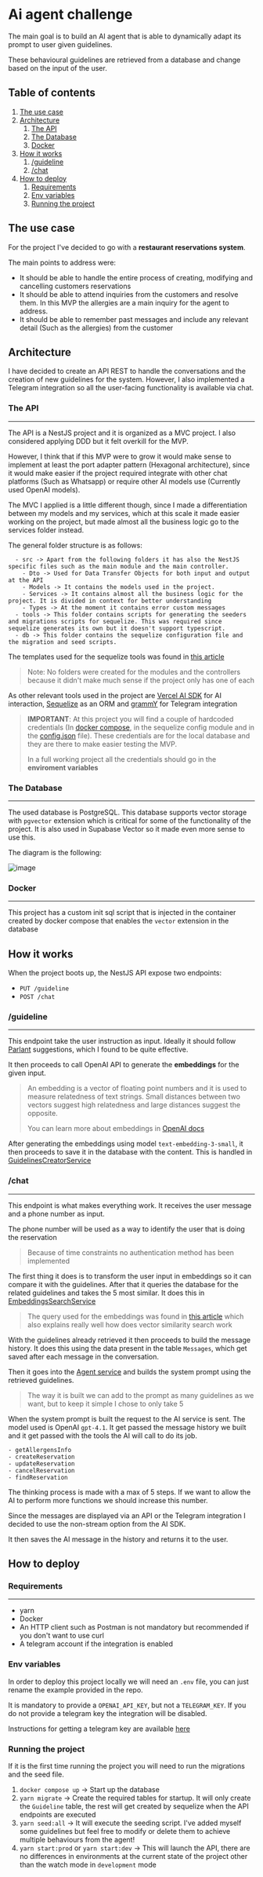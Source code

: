 # Ai agent challenge

The main goal is to build an AI agent that is able to dynamically adapt its prompt to user given guidelines.

These behavioural guidelines are retrieved from a database and change based on the input of the user.

## Table of contents

1. [The use case](#the-use-case)
2. [Architecture](#architecture)
   1. [The API](#the-api)
   2. [The Database](#the-database)
   3. [Docker](#docker)
3. [How it works](#how-it-works)
   1. [/guideline](#guideline)
   2. [/chat](#chat)
4. [How to deploy](#how-to-deploy)
   1. [Requirements](#requirements)
   2. [Env variables](#env-variables)
   3. [Running the project](#running-the-project)

## The use case

For the project I've decided to go with a **restaurant reservations system**.

The main points to address were:

- It should be able to handle the entire process of creating, modifying and cancelling customers reservations
- It should be able to attend inquiries from the customers and resolve them. In this MVP the allergies are a main inquiry for the agent to address.
- It should be able to remember past messages and include any relevant detail (Such as the allergies) from the customer

## Architecture

I have decided to create an API REST to handle the conversations and the creation of new guidelines for the system. However, I also implemented a Telegram integration so all the user-facing functionality is available via chat.

### The API

---

The API is a NestJS project and it is organized as a MVC project. I also considered applying DDD but it felt overkill for the MVP.

However, I think that if this MVP were to grow it would make sense to implement at least the port adapter pattern (Hexagonal architecture), since it would make easier if the project required integrate with other chat platforms (Such as Whatsapp) or require other AI models use (Currently used OpenAI models).

The MVC I applied is a little different though, since I made a differentiation between my models and my services, which at this scale it made easier working on the project, but made almost all the business logic go to the services folder instead.

The general folder structure is as follows:

      - src -> Apart from the following folders it has also the NestJS specific files such as the main module and the main controller.
        - Dto -> Used for Data Transfer Objects for both input and output at the API
        - Models -> It contains the models used in the project.
        - Services -> It contains almost all the business logic for the project. It is divided in context for better understanding
        - Types -> At the moment it contains error custom messages
      - tools -> This folder contains scripts for generating the seeders and migrations scripts for sequelize. This was required since sequelize generates its own but it doesn't support typescript.
      - db -> This folder contains the sequelize configuration file and the migration and seed scripts.

The templates used for the sequelize tools was found in [this article](https://dev.to/anshul_02/migrations-with-sequelize-typescript-174j)

> Note: No folders were created for the modules and the controllers because it didn't make much sense if the project only has one of each

As other relevant tools used in the project are [Vercel AI SDK](https://v5.ai-sdk.dev/docs/introduction) for AI interaction, [Sequelize](https://sequelize.org/) as an ORM and [grammY](https://grammy.dev/) for Telegram integration

> **IMPORTANT**: At this project you will find a couple of hardcoded credentials (In [docker compose](docker-compose.yml), in the sequelize config module and in the [config.json](db/config.json) file). These credentials are for the local database and they are there to make easier testing the MVP.
>
> In a full working project all the credentials should go in the **enviroment variables**

### The Database

---

The used database is PostgreSQL.
This database supports vector storage with `pgvector` extension which is critical for some of the functionality of the project. It is also used in Supabase Vector so it made even more sense to use this.

The diagram is the following:

![image](dbDiagram.png)

### Docker

---

This project has a custom init sql script that is injected in the container created by docker compose that enables the `vector` extension in the database

## How it works

When the project boots up, the NestJS API expose two endpoints:

- `PUT /guideline`
- `POST /chat`

### /guideline

---

This endpoint take the user instruction as input. Ideally it should follow [Parlant](https://www.parlant.io/docs/concepts/customization/guidelines/#managing-guidelines) suggestions, which I found to be quite effective.

It then proceeds to call OpenAI API to generate the **embeddings** for the given input.

> An embedding is a vector of floating point numbers and it is used to measure relatedness of text strings. Small distances between two vectors suggest high relatedness and large distances suggest the opposite.
>
> You can learn more about embeddings in [OpenAI docs](https://platform.openai.com/docs/guides/embeddings)

After generating the embeddings using model `text-embedding-3-small`, it then proceeds to save it in the database with the content. This is handled in [GuidelinesCreatorService](src/Services/Guidelines/GuidelinesCreator.service.ts)

### /chat

---

This endpoint is what makes everything work. It receives the user message and a phone number as input.

The phone number will be used as a way to identify the user that is doing the reservation

> Because of time constraints no authentication method has been implemented

The first thing it does is to transform the user input in embeddings so it can compare it with the guidelines.
After that it queries the database for the related guidelines and takes the 5 most similar. It does this in [EmbeddingsSearchService](src/Services/Embeddings/EmbeddingsSearch.service.ts)

> The query used for the embeddings was found in [this article](https://medium.com/@fenil3357/vector-similarity-search-using-postgres-sequelize-and-express-js-eaedcf340d2a) which also explains really well how does vector similarity search work

With the guidelines already retrieved it then proceeds to build the message history. It does this using the data present in the table `Messages`, which get saved after each message in the conversation.

Then it goes into the [Agent service](src/Services/Agent/Agent.service.ts) and builds the system prompt using the retrieved guidelines.

> The way it is built we can add to the prompt as many guidelines as we want, but to keep it simple I chose to only take 5

When the system prompt is built the request to the AI service is sent. The model used is OpenAI `gpt-4.1`. It get passed the message history we built and it get passed with the tools the AI will call to do its job.

    - getAllergensInfo
    - createReservation
    - updateReservation
    - cancelReservation
    - findReservation

The thinking process is made with a max of 5 steps. If we want to allow the AI to perform more functions we should increase this number.

Since the messages are displayed via an API or the Telegram integration I decided to use the non-stream option from the AI SDK.

It then saves the AI message in the history and returns it to the user.

## How to deploy

### Requirements

---

- yarn
- Docker
- An HTTP client such as Postman is not mandatory but recommended if you don't want to use curl
- A telegram account if the integration is enabled

### Env variables

In order to deploy this project locally we will need an `.env` file, you can just rename the example provided in the repo.

It is mandatory to provide a `OPENAI_API_KEY`, but not a `TELEGRAM_KEY`. If you do not provide a telegram key the integration will be disabled.

Instructions for getting a telegram key are available [here](https://core.telegram.org/bots/tutorial#obtain-your-bot-token)

### Running the project

If it is the first time running the project you will need to run the migrations and the seed file.

1. `docker compose up` -> Start up the database
2. `yarn migrate` -> Create the required tables for startup. It will only create the `Guideline` table, the rest will get created by sequelize when the API endpoints are executed
3. `yarn seed:all` -> It will execute the seeding script. I've added myself some guidelines but feel free to modify or delete them to achieve multiple behaviours from the agent!
4. `yarn start:prod` or `yarn start:dev` -> This will launch the API, there are no differences in environments at the current state of the project other than the watch mode in `development` mode

